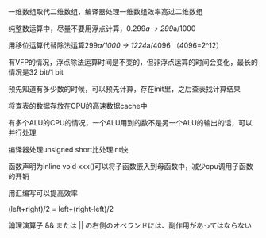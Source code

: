一维数组取代二维数组，编译器处理一维数组效率高过二维数组

纯整数运算中，尽量不要用浮点计算，0.299*a → 299*a/1000

用移位运算代替除法运算299*a/1000 → 1224*a/4096 （4096=2^12）

有VFP的情况，浮点除法运算时间是不变的，但非浮点运算的时间会变化，最长的情况是32 bit/1 bit

预先知道有多少数的时候，可以预先计算，存在init里，之后查表找计算结果

将查表的数据存放在CPU的高速数据cache中

有多个ALU的CPU的情况，一个ALU用到的数不是另一个ALU的输出的话，可以并行处理

编译器处理unsigned short比处理int快

函数声明为inline void xxx()可以将子函数嵌入到母函数中，减少cpu调用子函数的开销

用汇编写可以提高效率

(left+right)/2 = left+(right-left)/2

論理演算子 && または || の右側のオペランドには、副作用があってはならない 
